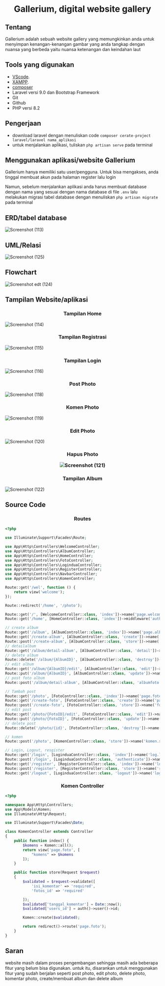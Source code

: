 <h1 align="center">Gallerium, digital website gallery</h1>

## Tentang
<p>Gallerium adalah sebuah website gallery yang memungkinkan anda untuk menyimpan kenangan-kenangan gambar yang anda tangkap dengan nuansa yang berbeda yaitu nuansa ketenangan dan keindahan laut</p>

## Tools yang digunakan

- [VScode](https://code.visualstudio.com/download).
- [XAMPP](https://www.apachefriends.org/download.html).
- [composer](https://getcomposer.org/download/)
- Laravel versi 9.0 dan Bootstrap Framework
- Git
- Github
- PHP versi 8.2
  
## Pengerjaan
- download laravel dengan menuliskan code `composer cerate-project laravel/laravel nama_aplikasi`
- untuk menjalankan aplikasi, tuliskan `php artisan serve` pada terminal

## Menggunakan aplikasi/website Gallerium
Gallerium hanya memiliki satu user/pengguna. Untuk bisa mengakses, anda tinggal membuat akun pada halaman register lalu login

Namun, sebelum menjalankan aplikasi anda harus membuat database dengan nama yang sesuai dengan nama database di file `.env` lalu melakukan migrasi tabel database dengan menuliskan `php artisan migrate` pada terminal

## ERD/tabel database
![Screenshot (113)](https://github.com/aaanddin/GalleryUkk/assets/140687214/46138429-6b84-412a-a357-055178dc5c2b)
## UML/Relasi
![Screenshot (125)](https://github.com/aaanddin/GalleryUkk/assets/140687214/504ec8e2-8f1a-4fa0-812d-1e3e3a42a187) 
## Flowchart
![Screenshot edt (124)](https://github.com/aaanddin/GalleryUkk/assets/140687214/2a7d8a8e-415d-4be5-a270-063ae2b4b068)




## Tampilan Website/aplikasi
<h3 align="center">Tampilan Home</h3>

![Screenshot (114)](https://github.com/aaanddin/GalleryUkk/assets/140687214/877fa60e-3080-47eb-81eb-fb8f05d14250) 
<h3 align="center">Tampilan Registrasi</h3>

![Screenshot (115)](https://github.com/aaanddin/GalleryUkk/assets/140687214/1dcf8e6f-703d-4dfa-ba80-ce5903a9dcdf) 
<h3 align="center">Tampilan Login</h3>

![Screenshot (116)](https://github.com/aaanddin/GalleryUkk/assets/140687214/8a919d98-849a-4d0e-b280-908594203471) 
<h3 align="center">Post Photo</h3>

![Screenshot (118)](https://github.com/aaanddin/GalleryUkk/assets/140687214/adf7b6c0-d417-4ce8-86f6-e2f190731a4f) 
<h3 align="center">Komen Photo</h3>

![Screenshot (119)](https://github.com/aaanddin/GalleryUkk/assets/140687214/ab8e3cb0-dd58-4fc9-b36a-1d0521ecd846) 
<h3 align="center">Edit Photo</h3>

![Screenshot (120)](https://github.com/aaanddin/GalleryUkk/assets/140687214/f42dfe45-8075-43cf-9311-26582c441a1a)
<h3 align="center">Hapus Photo</<3>

![Screenshot (121)](https://github.com/aaanddin/GalleryUkk/assets/140687214/543f627e-0783-4467-b6eb-bf234b127018)
<h3 align="center">Tampilan Album</h3>

![Screenshot (122)](https://github.com/aaanddin/GalleryUkk/assets/140687214/22a494d8-0fce-4828-b35f-44c3f0a6d788) 



## Source Code
<h3 align="center">Routes</h3>

```php
<?php

use Illuminate\Support\Facades\Route;

use App\Http\Controllers\WelcomeController;
use App\Http\Controllers\AlbumController;
use App\Http\Controllers\HomeController;
use App\Http\Controllers\FotoController;
use App\Http\Controllers\LoginduaController;
use App\Http\Controllers\RegisterController;
use App\Http\Controllers\NavbarController;
use App\Http\Controllers\KomenController;

Route::get('/wel', function () {
    return view('welcome');
});

Route::redirect('/home', '/photo');

Route::get('/', [WelcomeController::class, 'index'])->name('page.welcome')->middleware('guest');
Route::get('/home', [HomeController::class, 'index'])->middleware('auth');

// create album
Route::get('/album', [AlbumController::class, 'index'])->name('page.album')->middleware('auth');
Route::get('/create-album', [AlbumController::class, 'create'])->name('page.albumaction.create')->middleware('auth');
Route::post('/create-album', [AlbumController::class, 'store'])->name('album.store');
// detailalbum
Route::get('/album/detail-album', [AlbumController::class, 'detail'])->name('page.albumaction.detail')->middleware('auth');
// delete album
Route::delete('/album/{AlbumID}', [AlbumController::class, 'destroy'])->name('album.destroy');
// edit album
Route::get('/album/{AlbumID}/edit', [AlbumController::class, 'edit'])->name('album.edit');
Route::put('/album/{AlbumID}', [AlbumController::class, 'update'])->name('album.update');
// post foto album
Route::post('/album/detail-album', [AlbumController::class, 'albumfoto'])->name('album.albumfoto');

// Tambah post
Route::get('/photo', [FotoController::class, 'index'])->name('page.foto')->middleware('auth');
Route::get('/create-foto', [FotoController::class, 'create'])->name('page.fotoaction.create')->middleware('auth');
Route::post('/create-foto', [FotoController::class, 'store'])->name('foto.store');
// edit post
Route::get('/photo/{FotoID}/edit', [FotoController::class, 'edit'])->name('foto.edit')->middleware('auth');
Route::put('/photo/{FotoID}', [FotoController::class, 'update'])->name('foto.update')->middleware('auth');
// delete post
Route::delete('/photo/{id}', [FotoController::class, 'destroy'])->name('foto.destroy')->middleware('auth');

// komen
Route::post('/photo', [KomenController::class, 'store'])->name('komen.store')->middleware('auth');

// Login, Logout, resgister
Route::get('/login', [LoginduaController::class, 'index'])->name('log.login')->middleware('guest');
Route::post('/login', [LoginduaController::class, 'authenticate'])->name('login.authenticate');
Route::get('/register', [RegisterController::class, 'index'])->name('log.register')->middleware('guest');
Route::post('/register', [RegisterController::class, 'store'])->name('register.store');
Route::get('/logout', [LoginduaController::class, 'logout'])->name('login.logout');
```
<h3 align="center">Komen Controller</h3>

```php
<?php

namespace App\Http\Controllers;
use App\Models\Komen;
use Illuminate\Http\Request;

use Illuminate\Support\Facades\Date;

class KomenController extends Controller
{
    public function index() {
        $komens = Komen::all();
        return view('page.foto', [
            "komens" => $komens
        ]);
    }

    public function store(Request $request)
    {
        $validated = $request->validate([
            'isi_komentar' => 'required',
            'fotos_id' => 'required'

        ]);
        $validated['tanggal_komentar'] = Date::now();
        $validated['users_id'] = auth()->user()->id;

        Komen::create($validated);

        return redirect()->route('page.foto');
    }
}
```


## Saran
website masih dalam proses pengembangan sehingga masih ada beberapa fitur yang belum bisa digunakan. untuk itu, disarankan untuk menggunakan fitur yang sudah berjalan seperti post photo, edit photo, delete photo, komentar photo, create/membuat album dan delete album




